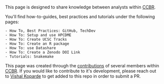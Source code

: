 This page is designed to share knowledge between analysts within [CCBR](https://bioinformatics.ccr.cancer.gov/ccbr/). 

You'll find how-to-guides, best practices and tutorials under the following pages: 

    - How To, Best Practices: GitHub, TechDev
    - How To: Setup and use HPCDME
    - How To: Create UCSC Tracks
    - How To: Create an R package
    - How To: use Datashare
    - How To: Create a Zenodo DOI Link
    - Tutorials: Snakemake
    
This page was created through the [contributions](https://ccbr.github.io/HowTos/contributions/) of several members within [CCBR](https://bioinformatics.ccr.cancer.gov/ccbr/). If you would like to contribute to it's development, please reach out to [Vishal Koparde](mailto:vishal.koparde@nih.gov) to get added to this repo in order to submit a PR.
